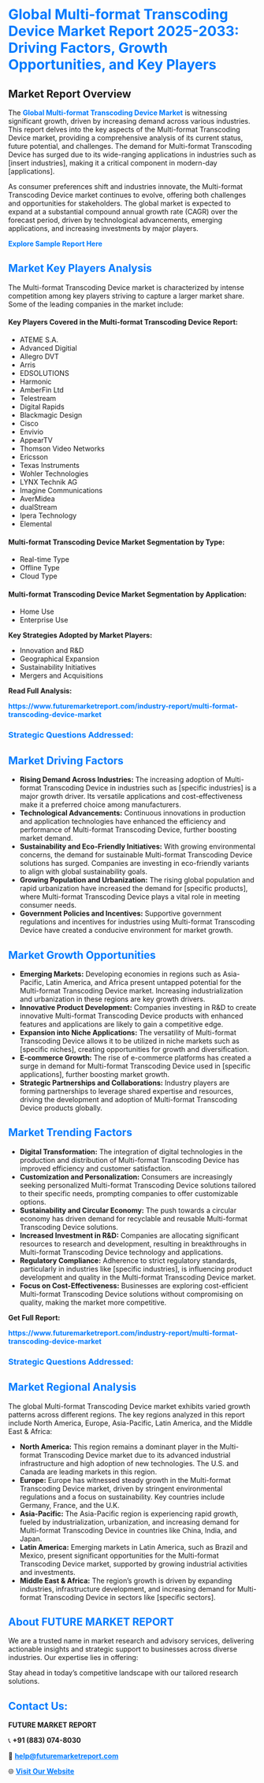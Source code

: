 <h1 style="color: #007BFF;">Global Multi-format Transcoding Device Market Report 2025-2033: Driving Factors, Growth Opportunities, and Key Players</h1>

<section id="overview">
<h2>Market Report Overview</h2>
<p>The <a href="https://www.futuremarketreport.com/industry-report/multi-format-transcoding-device-market" style="color: #007BFF; text-decoration: none;"><strong>Global Multi-format Transcoding Device Market</strong></a> is witnessing significant growth, driven by increasing demand across various industries. This report delves into the key aspects of the Multi-format Transcoding Device market, providing a comprehensive analysis of its current status, future potential, and challenges. The demand for Multi-format Transcoding Device has surged due to its wide-ranging applications in industries such as [insert industries], making it a critical component in modern-day [applications].</p>
<p>As consumer preferences shift and industries innovate, the Multi-format Transcoding Device market continues to evolve, offering both challenges and opportunities for stakeholders. The global market is expected to expand at a substantial compound annual growth rate (CAGR) over the forecast period, driven by technological advancements, emerging applications, and increasing investments by major players.</p>
</section>

<section id="overview">
<p><a href="https://www.futuremarketreport.com/request-sample/reportId=40825" style="color: #007BFF; text-decoration: none;"><strong>Explore Sample Report Here</strong></a></p>
</section>

<section id="key-players">
<h2 style="color: #007BFF;">Market Key Players Analysis</h2>
<p>The Multi-format Transcoding Device market is characterized by intense competition among key players striving to capture a larger market share. Some of the leading companies in the market include:</p>
<h4>Key Players Covered in the Multi-format Transcoding Device Report:</h4>
<ul><li>ATEME S.A.</li><li>Advanced Digitial</li><li>Allegro DVT</li><li>Arris</li><li>EDSOLUTIONS</li><li>Harmonic</li><li>AmberFin Ltd</li><li>Telestream</li><li>Digital Rapids</li><li>Blackmagic Design</li><li>Cisco</li><li>Envivio</li><li>AppearTV</li><li>Thomson Video Networks</li><li>Ericsson</li><li>Texas Instruments</li><li>Wohler Technologies</li><li>LYNX Technik AG</li><li>Imagine Communications</li><li>AverMidea</li><li>dualStream</li><li>Ipera Technology</li><li>Elemental</li></ul>
<h4>Multi-format Transcoding Device Market Segmentation by Type:</h4>
<ul><li>Real-time Type</li><li>Offline Type</li><li>Cloud Type</li></ul>

<h4>Multi-format Transcoding Device Market Segmentation by Application:</h4>
<ul><li>Home Use</li><li>Enterprise Use</li></ul>
<p><strong>Key Strategies Adopted by Market Players:</strong></p>
<ul>
<li>Innovation and R&D</li>
<li>Geographical Expansion</li>
<li>Sustainability Initiatives</li>
<li>Mergers and Acquisitions</li>
</ul>
</section>

<section>
<p><strong>Read Full Analysis: </strong></p><a href="https://www.futuremarketreport.com/industry-report/multi-format-transcoding-device-market" style="color: #007BFF; text-decoration: none;"><strong>https://www.futuremarketreport.com/industry-report/multi-format-transcoding-device-market</strong></a>
<h3 style="color: #007BFF;">Strategic Questions Addressed:</h3>
</section>

<section id="driving-factors">
<h2 style="color: #007BFF;">Market Driving Factors</h2>
<ul>
<li><strong>Rising Demand Across Industries:</strong> The increasing adoption of Multi-format Transcoding Device in industries such as [specific industries] is a major growth driver. Its versatile applications and cost-effectiveness make it a preferred choice among manufacturers.</li>
<li><strong>Technological Advancements:</strong> Continuous innovations in production and application technologies have enhanced the efficiency and performance of Multi-format Transcoding Device, further boosting market demand.</li>
<li><strong>Sustainability and Eco-Friendly Initiatives:</strong> With growing environmental concerns, the demand for sustainable Multi-format Transcoding Device solutions has surged. Companies are investing in eco-friendly variants to align with global sustainability goals.</li>
<li><strong>Growing Population and Urbanization:</strong> The rising global population and rapid urbanization have increased the demand for [specific products], where Multi-format Transcoding Device plays a vital role in meeting consumer needs.</li>
<li><strong>Government Policies and Incentives:</strong> Supportive government regulations and incentives for industries using Multi-format Transcoding Device have created a conducive environment for market growth.</li>
</ul>
</section>

<section id="growth-opportunities">
<h2 style="color: #007BFF;">Market Growth Opportunities</h2>
<ul>
<li><strong>Emerging Markets:</strong> Developing economies in regions such as Asia-Pacific, Latin America, and Africa present untapped potential for the Multi-format Transcoding Device market. Increasing industrialization and urbanization in these regions are key growth drivers.</li>
<li><strong>Innovative Product Development:</strong> Companies investing in R&D to create innovative Multi-format Transcoding Device products with enhanced features and applications are likely to gain a competitive edge.</li>
<li><strong>Expansion into Niche Applications:</strong> The versatility of Multi-format Transcoding Device allows it to be utilized in niche markets such as [specific niches], creating opportunities for growth and diversification.</li>
<li><strong>E-commerce Growth:</strong> The rise of e-commerce platforms has created a surge in demand for Multi-format Transcoding Device used in [specific applications], further boosting market growth.</li>
<li><strong>Strategic Partnerships and Collaborations:</strong> Industry players are forming partnerships to leverage shared expertise and resources, driving the development and adoption of Multi-format Transcoding Device products globally.</li>
</ul>
</section>

<section id="trending-factors">
<h2 style="color: #007BFF;">Market Trending Factors</h2>
<ul>
<li><strong>Digital Transformation:</strong> The integration of digital technologies in the production and distribution of Multi-format Transcoding Device has improved efficiency and customer satisfaction.</li>
<li><strong>Customization and Personalization:</strong> Consumers are increasingly seeking personalized Multi-format Transcoding Device solutions tailored to their specific needs, prompting companies to offer customizable options.</li>
<li><strong>Sustainability and Circular Economy:</strong> The push towards a circular economy has driven demand for recyclable and reusable Multi-format Transcoding Device solutions.</li>
<li><strong>Increased Investment in R&D:</strong> Companies are allocating significant resources to research and development, resulting in breakthroughs in Multi-format Transcoding Device technology and applications.</li>
<li><strong>Regulatory Compliance:</strong> Adherence to strict regulatory standards, particularly in industries like [specific industries], is influencing product development and quality in the Multi-format Transcoding Device market.</li>
<li><strong>Focus on Cost-Effectiveness:</strong> Businesses are exploring cost-efficient Multi-format Transcoding Device solutions without compromising on quality, making the market more competitive.</li>
</ul>
</section>

<section>
<p><strong>Get Full Report: </strong></p><a href="https://www.futuremarketreport.com/industry-report/multi-format-transcoding-device-market" style="color: #007BFF; text-decoration: none;"><strong>https://www.futuremarketreport.com/industry-report/multi-format-transcoding-device-market</strong></a>
<h3 style="color: #007BFF;">Strategic Questions Addressed:</h3>
</section>


<section id="regional-analysis">
<h2 style="color: #007BFF;">Market Regional Analysis</h2>
<p>The global Multi-format Transcoding Device market exhibits varied growth patterns across different regions. The key regions analyzed in this report include North America, Europe, Asia-Pacific, Latin America, and the Middle East & Africa:</p>
<ul>
<li><strong>North America:</strong> This region remains a dominant player in the Multi-format Transcoding Device market due to its advanced industrial infrastructure and high adoption of new technologies. The U.S. and Canada are leading markets in this region.</li>
<li><strong>Europe:</strong> Europe has witnessed steady growth in the Multi-format Transcoding Device market, driven by stringent environmental regulations and a focus on sustainability. Key countries include Germany, France, and the U.K.</li>
<li><strong>Asia-Pacific:</strong> The Asia-Pacific region is experiencing rapid growth, fueled by industrialization, urbanization, and increasing demand for Multi-format Transcoding Device in countries like China, India, and Japan.</li>
<li><strong>Latin America:</strong> Emerging markets in Latin America, such as Brazil and Mexico, present significant opportunities for the Multi-format Transcoding Device market, supported by growing industrial activities and investments.</li>
<li><strong>Middle East & Africa:</strong> The region’s growth is driven by expanding industries, infrastructure development, and increasing demand for Multi-format Transcoding Device in sectors like [specific sectors].</li>
</ul>
</section>

<footer>
<h2 style="color: #007BFF;">About FUTURE MARKET REPORT</h2>
<p>We are a trusted name in market research and advisory services, delivering actionable insights and strategic support to businesses across diverse industries. Our expertise lies in offering:</p>

<p>Stay ahead in today’s competitive landscape with our tailored research solutions.</p>

<h2 style="color: #007BFF;">Contact Us:</h2>
<p><strong>FUTURE MARKET REPORT</strong></p>
<p>📞 <strong>+91 (883) 074-8030</strong></p>
<p>📧 <strong><a href="mailto:help@futuremarketreport.com" style="color: #007BFF;">help@futuremarketreport.com</a></strong></p>
<p>🌐 <strong><a href="https://www.futuremarketreport.com/" style="color: #007BFF;">Visit Our Website</a></strong></p>
</footer>